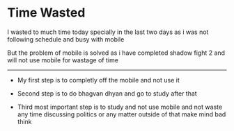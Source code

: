 # Time Wasted

I wasted to much time today specially in the last two days as i was not following schedule and busy with mobile

But the problem of mobile is solved as i have completed shadow fight 2 and will not use mobile for wastage of time


---

- My first step is to completly off the mobile and not use it 

- Second step is to do bhagvan dhyan and go to study after that 

- Third most important step is to study and not use mobile and not waste any time discussing politics or any matter outside of that make mind bad think
